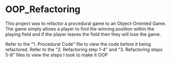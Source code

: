 # OOP_Refactoring
This project was to refactor a procedural game to an Object-Oriented Game. The game simply allows a player to find the winning position within the playing field and if the player leaves the field then they will lose the game.

Refer to the "1. Procedural Code" file to view the code before it being refactored.
Refer to the "2. Refactoring step 1-4" and "3. Refactoring steps 5-8" files to view the steps I took to make it OOP

